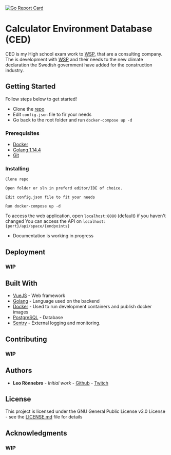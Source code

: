 [![Go Report Card](https://goreportcard.com/badge/github.com/lilahamstern/ced)](https://goreportcard.com/report/github.com/lilahamstern/ced)

# Calculator Environment Database (CED)

CED is my High school exam work to [WSP](https://wsp.com), that are a consulting company.
The is development with [WSP](https://wsp.com) and their needs to the new climate declaration the Swedish government have added for the construction industry.

## Getting Started

Follow steps below to get started!

- Clone the [repo](https://github.com/Lilahamstern/ced)
- Edit `config.json` file to fir your needs
- Go back to the root folder and run `docker-compose up -d`

### Prerequisites

- [Docker](https://www.docker.com/)
- [Golang 1.14.4](https://golang.org)
- [Git](https://git-scm.com)

### Installing

```
Clone repo
```

```
Open folder or sln in preferd editor/IDE of choice.
```

```
Edit config.json file to fit your needs
```

```
Run docker-compose up -d
```

To access the web application, open `localhost:8080` (default) if you haven't changed
You can access the API on `localhost:{port}/api/space/{endpoints}`

- Documentation is working in progress

## Deployment

### WIP

## Built With

- [VueJS](https://vuejs.org/) - Web framework
- [Golang](https://golang.org) - Language used on the backend
- [Docker](https://www.docker.com/) - Used to run development containers and publish docker images
- [PostgreSQL](https://www.postgresql.org) - Database
- [Sentry](https://sentry.io) - External logging and monitoring.

## Contributing

### WIP

## Authors

- **Leo Rönnebro** - _Initial work_ - [Github](https://github.com/lilahamstern) - [Twitch](https://twitch.tv/lilahamstern)

## License

This project is licensed under the GNU General Public License v3.0 License - see the [LICENSE.md](LICENSE.md) file for details

## Acknowledgments

### WIP
